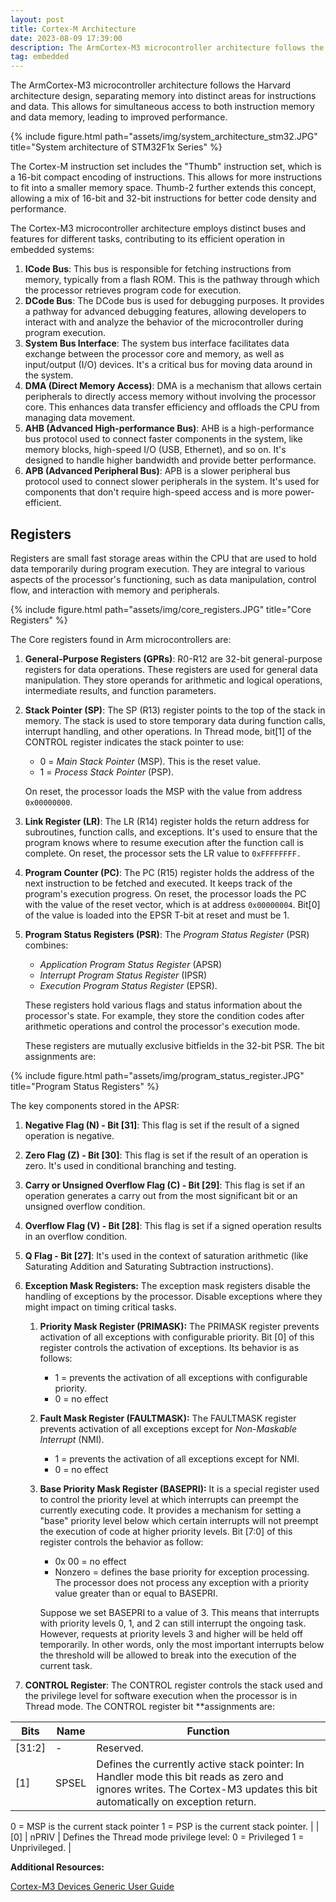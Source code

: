 ```yaml
---
layout: post
title: Cortex-M Architecture
date: 2023-08-09 17:39:00
description: The ArmCortex-M3 microcontroller architecture follows the Harvard architecture design, separating memory into distinct areas for instructions and data.
tag: embedded
---
```

The ArmCortex-M3 microcontroller architecture follows the Harvard architecture design, separating memory into distinct areas for instructions and data. This allows for simultaneous access to both instruction memory and data memory, leading to improved performance. 

{% include figure.html path="assets/img/system_architecture_stm32.JPG" title="System architecture of STM32F1x Series"  %}

The Cortex-M instruction set includes the "Thumb" instruction set, which is a 16-bit compact encoding of instructions. This allows for more instructions to fit into a smaller memory space. Thumb-2 further extends this concept, allowing a mix of 16-bit and 32-bit instructions for better code density and performance.

The Cortex-M3 microcontroller architecture employs distinct buses and features for different tasks, contributing to its efficient operation in embedded systems:

1. **ICode Bus**: This bus is responsible for fetching instructions from memory, typically from a flash ROM. This is the pathway through which the processor retrieves program code for execution.
2. **DCode Bus**: The DCode bus is used for debugging purposes. It provides a pathway for advanced debugging features, allowing developers to interact with and analyze the behavior of the microcontroller during program execution.
3. **System Bus Interface**: The system bus interface facilitates data exchange between the processor core and memory, as well as input/output (I/O) devices. It's a critical bus for moving data around in the system.
4. **DMA (Direct Memory Access)**: DMA is a mechanism that allows certain peripherals to directly access memory without involving the processor core. This enhances data transfer efficiency and offloads the CPU from managing data movement.
5. **AHB (Advanced High-performance Bus)**: AHB is a high-performance bus protocol used to connect faster components in the system, like memory blocks, high-speed I/O (USB, Ethernet), and so on. It's designed to handle higher bandwidth and provide better performance.
6. **APB (Advanced Peripheral Bus)**: APB is a slower peripheral bus protocol used to connect slower peripherals in the system. It's used for components that don't require high-speed access and is more power-efficient.

## Registers

Registers are small fast storage areas within the CPU that are used to hold data temporarily during program execution. They are integral to various aspects of the processor's functioning, such as data manipulation, control flow, and interaction with memory and peripherals.

{% include figure.html path="assets/img/core_registers.JPG" title="Core Registers"  %}

The Core registers found in Arm microcontrollers are:

1. **General-Purpose Registers (GPRs)**: R0-R12 are 32-bit general-purpose registers for data operations. These registers are used for general data manipulation. They store operands for arithmetic and logical operations, intermediate results, and function parameters.
2. **Stack Pointer (SP)**: The SP (R13) register points to the top of the stack in memory. The stack is used to store temporary data during function calls, interrupt handling, and other operations. In Thread mode, bit[1] of the CONTROL register indicates the stack pointer to use:
    - 0 = *Main Stack Pointer* (MSP). This is the reset value.
    - 1 = *Process Stack Pointer* (PSP).
    
    On reset, the processor loads the MSP with the value from address `0x00000000`.
    
3. **Link Register (LR)**: The LR (R14) register holds the return address for subroutines, function calls, and exceptions. It's used to ensure that the program knows where to resume execution after the function call is complete. On reset, the processor sets the LR value to `0xFFFFFFFF.`
4. **Program Counter (PC)**: The PC (R15) register holds the address of the next instruction to be fetched and executed. It keeps track of the program's execution progress. On reset, the processor loads the PC with the value of the reset vector, which is at address `0x00000004`. Bit[0] of the value is loaded into the EPSR T-bit at reset and must be 1.
5. **Program Status Registers (PSR)**: The *Program Status Register* (PSR) combines:
    - *Application Program Status Register* (APSR)
    - *Interrupt Program Status Register* (IPSR)
    - *Execution Program Status Register* (EPSR).
    
    These registers hold various flags and status information about the processor's state. For example, they store the condition codes after arithmetic operations and control the processor's execution mode.
    
    These registers are mutually exclusive bitfields in the 32-bit PSR. The bit assignments are:
    

{% include figure.html path="assets/img/program_status_register.JPG" title="Program Status Registers"  %}

The key components stored in the APSR:

1. **Negative Flag (N) - Bit [31]**: This flag is set if the result of a signed operation is negative.
2. **Zero Flag (Z) - Bit [30]**: This flag is set if the result of an operation is zero. It's used in conditional branching and testing.
3. **Carry or Unsigned Overflow Flag (C) - Bit [29]**: This flag is set if an operation generates a carry out from the most significant bit or an unsigned overflow condition.
4. **Overflow Flag (V) - Bit [28]**: This flag is set if a signed operation results in an overflow condition.
5. **Q Flag - Bit [27]**: It's used in the context of saturation arithmetic (like Saturating Addition and Saturating Subtraction instructions).
1. **Exception Mask Registers:** The exception mask registers disable the handling of exceptions by the processor. Disable exceptions where they might impact on timing critical tasks.
    1. **Priority Mask Register (PRIMASK):** The PRIMASK register prevents activation of all exceptions with configurable priority. Bit [0] of this register controls the activation of exceptions. Its behavior is as follows:
        - 1 = prevents the activation of all exceptions with configurable priority.
        - 0 = no effect
    2. **Fault Mask Register (FAULTMASK):** The FAULTMASK register prevents activation of all exceptions except for *Non-Maskable Interrupt* (NMI). 
        - 1 = prevents the activation of all exceptions except for NMI.
        - 0 = no effect
    3. **Base Priority Mask Register (BASEPRI):** It is a special register used to control the priority level at which interrupts can preempt the currently executing code. It provides a mechanism for setting a "base" priority level below which certain interrupts will not preempt the execution of code at higher priority levels. Bit [7:0] of this register controls the behavior as follow:
        - 0x 00 = no effect
        - Nonzero = defines the base priority for exception processing. The processor does not process any exception with a priority value greater than or equal to BASEPRI.
        
        Suppose we set BASEPRI to a value of 3. This means that interrupts with priority levels 0, 1, and 2 can still interrupt the ongoing task. However, requests at priority levels 3 and higher will be held off temporarily. In other words, only the most important interrupts below the threshold will be allowed to break into the execution of the current task.
        
2. **CONTROL Register**: The CONTROL register controls the stack used and the privilege level for software execution when the processor is in Thread mode. The CONTROL register bit **assignments are:

| Bits | Name | Function |
| --- | --- | --- |
| [31:2] | - | Reserved. |
| [1] | SPSEL | Defines the currently active stack pointer: In Handler mode this bit reads as zero and ignores writes. The Cortex-M3 updates this bit automatically on exception return.
0 = MSP is the current stack pointer
1 = PSP is the current stack pointer. |
| [0] | nPRIV | Defines the Thread mode privilege level: 0 = Privileged 1 = Unprivileged. |

**Additional Resources:**

[Cortex-M3 Devices Generic User Guide](https://developer.arm.com/documentation/dui0552/a/the-cortex-m3-processor/programmers-model/core-registers?lang=en)